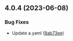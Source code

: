 ## 4.0.4 (2023-06-08)


### Bug Fixes

* Update a.yaml ([8ab73ee](https://github.com/sarafpradumna/releases-test/commit/8ab73eef4d043bd2707a2763d08274e103dcb582))




